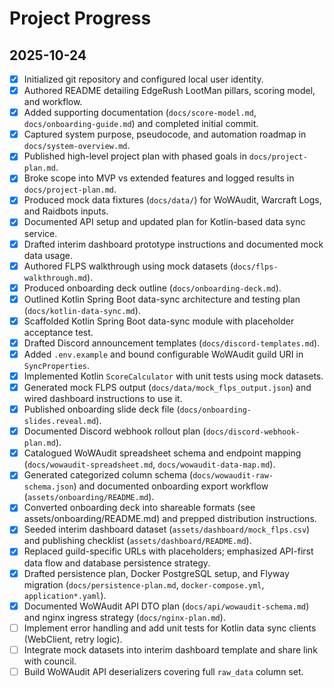 # Project Progress

## 2025-10-24
- [x] Initialized git repository and configured local user identity.
- [x] Authored README detailing EdgeRush LootMan pillars, scoring model, and workflow.
- [x] Added supporting documentation (`docs/score-model.md`, `docs/onboarding-guide.md`) and completed initial commit.
- [x] Captured system purpose, pseudocode, and automation roadmap in `docs/system-overview.md`.
- [x] Published high-level project plan with phased goals in `docs/project-plan.md`.
- [x] Broke scope into MVP vs extended features and logged results in `docs/project-plan.md`.
- [x] Produced mock data fixtures (`docs/data/`) for WoWAudit, Warcraft Logs, and Raidbots inputs.
- [x] Documented API setup and updated plan for Kotlin-based data sync service.
- [x] Drafted interim dashboard prototype instructions and documented mock data usage.
- [x] Authored FLPS walkthrough using mock datasets (`docs/flps-walkthrough.md`).
- [x] Produced onboarding deck outline (`docs/onboarding-deck.md`).
- [x] Outlined Kotlin Spring Boot data-sync architecture and testing plan (`docs/kotlin-data-sync.md`).
- [x] Scaffolded Kotlin Spring Boot data-sync module with placeholder acceptance test.
- [x] Drafted Discord announcement templates (`docs/discord-templates.md`).
- [x] Added `.env.example` and bound configurable WoWAudit guild URI in `SyncProperties`.
- [x] Implemented Kotlin `ScoreCalculator` with unit tests using mock datasets.
- [x] Generated mock FLPS output (`docs/data/mock_flps_output.json`) and wired dashboard instructions to use it.
- [x] Published onboarding slide deck file (`docs/onboarding-slides.reveal.md`).
- [x] Documented Discord webhook rollout plan (`docs/discord-webhook-plan.md`).
- [x] Catalogued WoWAudit spreadsheet schema and endpoint mapping (`docs/wowaudit-spreadsheet.md`, `docs/wowaudit-data-map.md`).
- [x] Generated categorized column schema (`docs/wowaudit-raw-schema.json`) and documented onboarding export workflow (`assets/onboarding/README.md`).
- [x] Converted onboarding deck into shareable formats (see assets/onboarding/README.md) and prepped distribution instructions.
- [x] Seeded interim dashboard dataset (`assets/dashboard/mock_flps.csv`) and publishing checklist (`assets/dashboard/README.md`).
- [x] Replaced guild-specific URLs with placeholders; emphasized API-first data flow and database persistence strategy.
- [x] Drafted persistence plan, Docker PostgreSQL setup, and Flyway migration (`docs/persistence-plan.md`, `docker-compose.yml`, `application*.yaml`).
- [x] Documented WoWAudit API DTO plan (`docs/api/wowaudit-schema.md`) and nginx ingress strategy (`docs/nginx-plan.md`).
- [ ] Implement error handling and add unit tests for Kotlin data sync clients (WebClient, retry logic).
- [ ] Integrate mock datasets into interim dashboard template and share link with council.
- [ ] Build WoWAudit API deserializers covering full `raw_data` column set.
